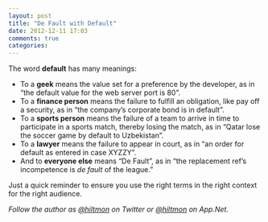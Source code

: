 ```yaml
---
layout: post
title: "De Fault with Default"
date: 2012-12-11 17:03
comments: true
categories: 
---
```


The word **default** has many meanings:

* To a **geek** means the value set for a preference by the developer, as in “the default value for the web server port is 80”.
* To a **finance person** means the failure to fulfill an obligation, like pay off a security, as in “the company’s corporate bond is in default”.
* To a **sports person** means the failure of a team to arrive in time to participate in a sports match, thereby losing the match, as in “Qatar lose the soccer game by default to Uzbekistan”.
* To a **lawyer** means the failure to appear in court, as in “an order for default as entered in case XYZZY”.
* And to **everyone else** means “De Fault”, as in “the replacement ref’s incompetence is *de fault* of the league.”

Just a quick reminder to ensure you use the right terms in the right context for the right audience.

*Follow the author as [@hiltmon](https://twitter.com/hiltmon) on Twitter or [@hiltmon](http://alpha.app.net/hiltmon) on App.Net.*